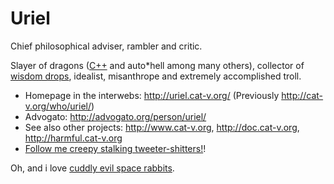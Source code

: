 Uriel
=====

Chief philosophical adviser, rambler and critic.

Slayer of dragons ([C++](http://harmful.cat-v.org/software/c++/) and auto*hell among many others), collector of [wisdom drops](http://quotes.cat-v.org/programming/), idealist, misanthrope and extremely accomplished troll.

* Homepage in the interwebs: <http://uriel.cat-v.org/> (Previously http://cat-v.org/who/uriel/)
* Advogato: <http://advogato.org/person/uriel/>
* See also other projects: <http://www.cat-v.org>, <http://doc.cat-v.org>, <http://harmful.cat-v.org> 
* [Follow me creepy stalking tweeter-shitters!](http://twitter.com/ArchangelUriel)!

Oh, and i love [cuddly evil space rabbits](http://glenda.cat-v.org).
